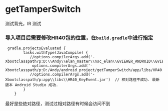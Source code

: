 # getTamperSwitch
测试背光，IR 测试

### 导入项目后需要修改HR40包的位置，在`build.gradle`中进行指定
```shell
 gradle.projectsEvaluated {
        tasks.withType(JavaCompile) {
           //options.compilerArgs.add('-Xbootclasspath/p:D:\\Andy\\elan_master\\nsc_elan\\GVIEWER_ANDROID\\GVIEWER_HR40\\app\\libs\\HR40.jar')
            options.compilerArgs.add('-Xbootclasspath/p:D:/Andy/android_project/getTamperSwitch/app/libs/HR40.jar')
           //options.compilerArgs.add('-Xbootclasspath/p:app\\libs\\HR40_KeyEvent.jar')  // 相对路径不成功. 最新版本 Android Studio 成功.
        }
    }
```

最好是些绝对路径，测试过相对路径有时候会访问不到
